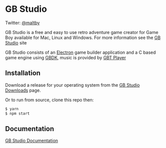 # GB Studio

Twitter: [@maltby](https://www.twitter.com/maltby)

GB Studio is a free and easy to use retro adventure game creator for Game Boy available for Mac, Linux and Windows.
For more information see the [GB Studio](https://www.gbstudio.dev) site

GB Studio consists of an [Electron](https://electronjs.org/) game builder application and a C based game engine using [GBDK](http://gbdk.sourceforge.net/), music is provided by [GBT Player](https://github.com/AntonioND/gbt-player)

## Installation

Download a release for your operating system from the [GB Studio Downloads](https://www.gbstudio.dev/download) page.

Or to run from source, clone this repo then:

```bash
$ yarn
$ npm start
```

## Documentation

[GB Studio Documentation](https://www.gbstudio.dev/docs)
